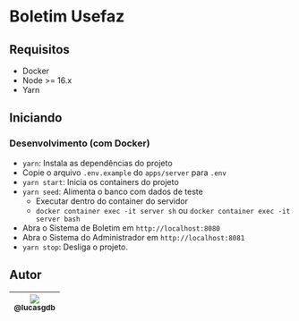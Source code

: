 # Boletim Usefaz

## Requisitos

- Docker
- Node >= 16.x
- Yarn

## Iniciando

### Desenvolvimento (com Docker)

- `yarn`: Instala as dependências do projeto
- Copie o arquivo `.env.example` do `apps/server` para `.env`
- `yarn start`: Inicia os containers do projeto
- `yarn seed`: Alimenta o banco com dados de teste
  - Executar dentro do container do servidor
  - `docker container exec -it server sh` ou `docker container exec -it server bash`
- Abra o Sistema de Boletim em `http://localhost:8080`
- Abra o Sistema do Administrador em `http://localhost:8081`
- `yarn stop`: Desliga o projeto.

## Autor

| [<img src="https://avatars3.githubusercontent.com/u/13838273?v=3&s=115"><br><sub>@lucasgdb</sub>](https://github.com/lucasgdb) |
| :----------------------------------------------------------------------------------------------------------------------------: |
